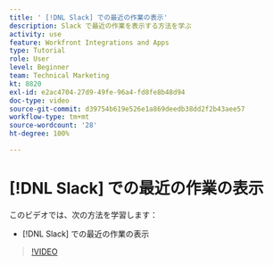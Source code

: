 ```yaml
---
title: ' [!DNL Slack] での最近の作業の表示'
description: Slack で最近の作業を表示する方法を学ぶ
activity: use
feature: Workfront Integrations and Apps
type: Tutorial
role: User
level: Beginner
team: Technical Marketing
kt: 8820
exl-id: e2ac4704-27d9-49fe-96a4-fd8fe8b48d94
doc-type: video
source-git-commit: d39754b619e526e1a869deedb38dd2f2b43aee57
workflow-type: tm+mt
source-wordcount: '28'
ht-degree: 100%

---
```


# [!DNL Slack] での最近の作業の表示

このビデオでは、次の方法を学習します：

* [!DNL Slack] での最近の作業の表示

>[!VIDEO](https://video.tv.adobe.com/v/335120/?quality=12)
